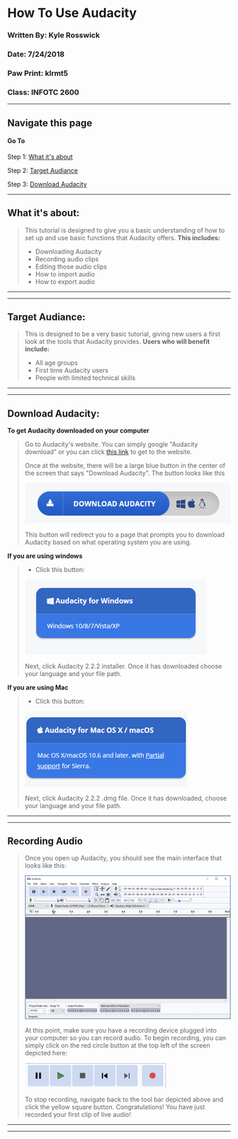 # How To Use Audacity 
### Written By: Kyle Rosswick
### Date: 7/24/2018
### Paw Print: klrmt5
### Class: INFOTC 2600
---
## Navigate this page
#### Go To
Step 1: [What it's about](https://github.com/krosswick/Tutorial/edit/master/README.md)

Step 2: [Target Audiance](https://github.com/krosswick/Tutorial/edit/master/README.md)

Step 3: [Download Audacity](https://github.com/krosswick/Tutorial/edit/master/README.md)

---
## What it's about:
>This tutorial is designed to give you a basic understanding of how to set up and use basic functions that Audacity offers. **This includes:**
>* Downloading Audacity
>* Recording audio clips
>* Editing those audio clips
>* How to import audio
>* How to export audio
---
---
## Target Audiance:
>This is designed to be a very basic tutorial, giving new users a first look at the tools that Audacity provides. **Users who will benefit include:**
>* All age groups
>* First time Audacity users
>* People with limited technical skills
---
---
## Download Audacity:
**To get Audacity downloaded on your computer**
>Go to Audacity's website.  You can simply google "Audacity download" or you can click [this link](https://www.audacityteam.org/) to get to the website.
>
>Once at the website, there will be a large blue button in the center of the screen that says "Download Audacity". The button looks like this 
>
>
>
>![](pics/audacitybutton.PNG)
>
>This button will redirect you to a page that prompts you to download Audacity based on what operating system you are using.

**If you are using windows**
>* Click this button:
>
>
>
>![](pics/windowsbutton.PNG)
>
>Next, click Audacity 2.2.2 installer.
>Once it has downloaded choose your language and your file path.

**If you are using Mac**
>* Click this button:
>
>
>
>![](pics/mac.PNG)
>
>Next, click Audacity 2.2.2 .dmg file.
>Once it has downloaded, choose your language and your file path.
---
---
## Recording Audio
>Once you open up Audacity, you should see the main interface that looks like this:
>
>
>
>![](pics/audacity.PNG)
>
>
>At this point, make sure you have a recording device plugged into your computer so you can record audio.
>To begin recording, you can simply click on the red circle button at the top left of the screen depicted here:
>
>![](pics/record.PNG)
>
>To stop recording, navigate back to the tool bar depicted above and click the yellow square button.
>Congratulations! You have just recorded your first clip of live audio!
---
---
